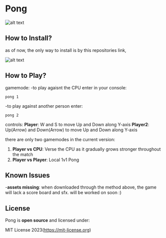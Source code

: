 # Pong
![alt text](images/display.jpg)

## How to Install?
as of now, the only way to install is by this repositories link,

![alt text](images/install.jpg)


## How to Play?
gamemode:
-to play agaisnt the CPU enter in your console:
```
pong 1
```
-to play against another person enter:
```
pong 2
```

controls:
**Player**: W and S to move Up and Down along Y-axis
**Player2**: Up(Arrow) and Down(Arrow) to move Up and Down along Y-axis

there are only two gamemodes in the current version:
1. **Player vs CPU**: Verse the CPU as it gradually grows stronger throughout the match
2. **Player vs Player**: Local 1v1 Pong

## Known Issues
-**assets missing**: when downloaded through the method above, the game will lack a score board and sfx. will be worked on soon :)

## License

Pong is **open source** and licensed under:

MIT License 2023(https://mit-license.org)
